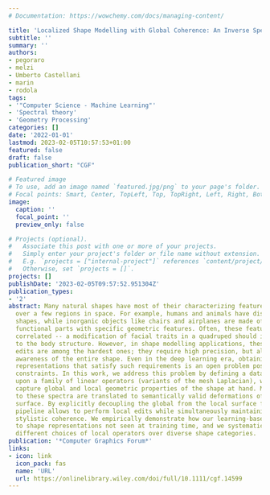 ```yaml
---
# Documentation: https://wowchemy.com/docs/managing-content/

title: 'Localized Shape Modelling with Global Coherence: An Inverse Spectral Approach'
subtitle: ''
summary: ''
authors:
- pegoraro
- melzi
- Umberto Castellani
- marin
- rodola
tags:
- '"Computer Science - Machine Learning"'
- 'Spectral theory'
- 'Geometry Processing'
categories: []
date: '2022-01-01'
lastmod: 2023-02-05T10:57:53+01:00
featured: false
draft: false
publication_short: "CGF"

# Featured image
# To use, add an image named `featured.jpg/png` to your page's folder.
# Focal points: Smart, Center, TopLeft, Top, TopRight, Left, Right, BottomLeft, Bottom, BottomRight.
image:
  caption: ''
  focal_point: ''
  preview_only: false

# Projects (optional).
#   Associate this post with one or more of your projects.
#   Simply enter your project's folder or file name without extension.
#   E.g. `projects = ["internal-project"]` references `content/project/deep-learning/index.md`.
#   Otherwise, set `projects = []`.
projects: []
publishDate: '2023-02-05T09:57:52.951304Z'
publication_types:
- '2'
abstract: Many natural shapes have most of their characterizing features concentrated
  over a few regions in space. For example, humans and animals have distinctive head
  shapes, while inorganic objects like chairs and airplanes are made of well-localized
  functional parts with specific geometric features. Often, these features are strongly
  correlated -- a modification of facial traits in a quadruped should induce changes
  to the body structure. However, in shape modelling applications, these types of
  edits are among the hardest ones; they require high precision, but also a global
  awareness of the entire shape. Even in the deep learning era, obtaining manipulable
  representations that satisfy such requirements is an open problem posing significant
  constraints. In this work, we address this problem by defining a data-driven model
  upon a family of linear operators (variants of the mesh Laplacian), whose spectra
  capture global and local geometric properties of the shape at hand. Modifications
  to these spectra are translated to semantically valid deformations of the corresponding
  surface. By explicitly decoupling the global from the local surface features, our
  pipeline allows to perform local edits while simultaneously maintaining a global
  stylistic coherence. We empirically demonstrate how our learning-based model generalizes
  to shape representations not seen at training time, and we systematically analyze
  different choices of local operators over diverse shape categories.
publication: '*Computer Graphics Forum*'
links:
- icon: link
  icon_pack: fas
  name: 'URL'
  url: https://onlinelibrary.wiley.com/doi/full/10.1111/cgf.14599
---
```


